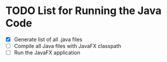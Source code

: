 # TODO List for Running the Java Code

- [x] Generate list of all .java files
- [ ] Compile all Java files with JavaFX classpath
- [ ] Run the JavaFX application
